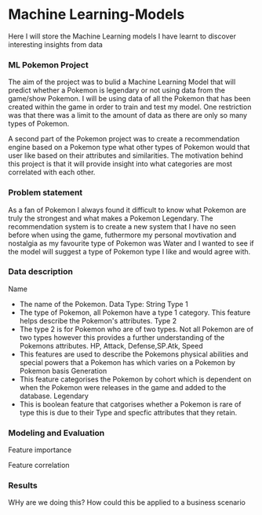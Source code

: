 # Machine Learning-Models

Here I will store the Machine Learning models I have learnt to discover interesting insights from data
### ML Pokemon Project 
The aim of the project was to bulid a Machine Learning Model that will predict whether a Pokemon is legendary or not using data from the game/show Pokemon. I will be using data of all the Pokemon that has been created within the game in order to train and test my model. One restriction was that there was a limit to the amount of data as there are only so many types of Pokemon.

A second part of the Pokemon project was to create a recommendation engine based on a Pokemon type what other types of Pokemon would that user like based on their attributes and similarities. The motivation behind this project is that it will provide insight into what categories are most correlated with each other.

### Problem statement
As a fan of Pokemon I always found it difficult to know what Pokemon are truly the strongest and what makes a Pokemon Legendary. The recommendation system is to create a new system that I have no seen before when using the game, futhermore my personal movtivation and nostalgia as my favourite type of Pokemon was Water and I wanted to see if the model will suggest a type of Pokemon type I like and would agree with.

### Data description
Name
* The name of the Pokemon. Data Type: String
Type 1
* The type of Pokemon, all Pokemon have a type 1 category. This feature helps describe the Pokemon's attributes.
Type 2
* The type 2 is for Pokemon who are of two types. Not all Pokemon are of two types however this provides a further understanding of the Pokemons attributes.
HP, Attack, Defense,SP.Atk, Speed
* This features are used to describe the Pokemons physical abilities and special powers that a Pokemon has which varies on a Pokemon by Pokemon basis
Generation
* This feature categorises the Pokemon by cohort which is dependent on when the Pokemon were releases in the game and added to the database.
Legendary
* This is boolean feature that catgorises whether a Pokemon is rare of type this is due to their Type and specfic attributes that they retain. 

### Modeling and Evaluation

Feature importance

Feature correlation


### Results

WHy are we doing this?
How could this be applied to a business scenario
